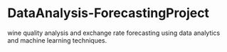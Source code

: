 # DataAnalysis-ForecastingProject
wine quality analysis and exchange rate forecasting using data analytics and machine learning techniques.

